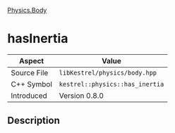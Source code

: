 [Physics.Body](index.md)
# hasInertia
| Aspect | Value |
| --- | --- |
| Source File | `libKestrel/physics/body.hpp` |
| C++ Symbol | `kestrel::physics::has_inertia` |
| Introduced | Version 0.8.0 |
## Description
